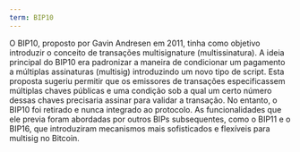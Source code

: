 ```yaml
---
term: BIP10
---
```


O BIP10, proposto por Gavin Andresen em 2011, tinha como objetivo introduzir o conceito de transações multisignature (multissinatura). A ideia principal do BIP10 era padronizar a maneira de condicionar um pagamento a múltiplas assinaturas (multisig) introduzindo um novo tipo de script. Esta proposta sugeriu permitir que os emissores de transações especificassem múltiplas chaves públicas e uma condição sob a qual um certo número dessas chaves precisaria assinar para validar a transação. No entanto, o BIP10 foi retirado e nunca integrado ao protocolo. As funcionalidades que ele previa foram abordadas por outros BIPs subsequentes, como o BIP11 e o BIP16, que introduziram mecanismos mais sofisticados e flexíveis para multisig no Bitcoin.